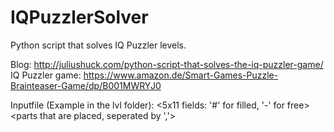 # IQPuzzlerSolver
 Python script that solves IQ Puzzler levels.

Blog: http://juliushuck.com/python-script-that-solves-the-iq-puzzler-game/
IQ Puzzler game: https://www.amazon.de/Smart-Games-Puzzle-Brainteaser-Game/dp/B001MWRYJ0

Inputfile (Example in the lvl folder):
<name of the lvl>
<5x11 fields: '#' for filled, '-' for free>
<parts that are placed, seperated by ','>
